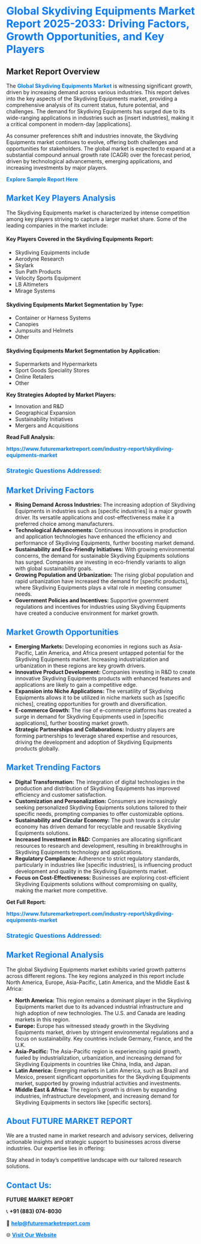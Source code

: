 <h1 style="color: #007BFF;">Global Skydiving Equipments Market Report 2025-2033: Driving Factors, Growth Opportunities, and Key Players</h1>

<section id="overview">
<h2>Market Report Overview</h2>
<p>The <a href="https://www.futuremarketreport.com/industry-report/skydiving-equipments-market" style="color: #007BFF; text-decoration: none;"><strong>Global Skydiving Equipments Market</strong></a> is witnessing significant growth, driven by increasing demand across various industries. This report delves into the key aspects of the Skydiving Equipments market, providing a comprehensive analysis of its current status, future potential, and challenges. The demand for Skydiving Equipments has surged due to its wide-ranging applications in industries such as [insert industries], making it a critical component in modern-day [applications].</p>
<p>As consumer preferences shift and industries innovate, the Skydiving Equipments market continues to evolve, offering both challenges and opportunities for stakeholders. The global market is expected to expand at a substantial compound annual growth rate (CAGR) over the forecast period, driven by technological advancements, emerging applications, and increasing investments by major players.</p>
</section>

<section id="overview">
<p><a href="https://www.futuremarketreport.com/request-sample/reportId=96781" style="color: #007BFF; text-decoration: none;"><strong>Explore Sample Report Here</strong></a></p>
</section>

<section id="key-players">
<h2 style="color: #007BFF;">Market Key Players Analysis</h2>
<p>The Skydiving Equipments market is characterized by intense competition among key players striving to capture a larger market share. Some of the leading companies in the market include:</p>
<h4>Key Players Covered in the Skydiving Equipments Report:</h4>
<ul><li>Skydiving Equipments include</li><li>Aerodyne Research</li><li>Skylark</li><li>Sun Path Products</li><li>Velocity Sports Equipment</li><li>LB Altimeters</li><li>Mirage Systems</li></ul>
<h4>Skydiving Equipments Market Segmentation by Type:</h4>
<ul><li>Container or Harness Systems</li><li>Canopies</li><li>Jumpsuits and Helmets</li><li>Other</li></ul>

<h4>Skydiving Equipments Market Segmentation by Application:</h4>
<ul><li>Supermarkets and Hypermarkets</li><li>Sport Goods Speciality Stores</li><li>Online Retailers</li><li>Other</li></ul>
<p><strong>Key Strategies Adopted by Market Players:</strong></p>
<ul>
<li>Innovation and R&D</li>
<li>Geographical Expansion</li>
<li>Sustainability Initiatives</li>
<li>Mergers and Acquisitions</li>
</ul>
</section>

<section>
<p><strong>Read Full Analysis: </strong></p><a href="https://www.futuremarketreport.com/industry-report/skydiving-equipments-market" style="color: #007BFF; text-decoration: none;"><strong>https://www.futuremarketreport.com/industry-report/skydiving-equipments-market</strong></a>
<h3 style="color: #007BFF;">Strategic Questions Addressed:</h3>
</section>

<section id="driving-factors">
<h2 style="color: #007BFF;">Market Driving Factors</h2>
<ul>
<li><strong>Rising Demand Across Industries:</strong> The increasing adoption of Skydiving Equipments in industries such as [specific industries] is a major growth driver. Its versatile applications and cost-effectiveness make it a preferred choice among manufacturers.</li>
<li><strong>Technological Advancements:</strong> Continuous innovations in production and application technologies have enhanced the efficiency and performance of Skydiving Equipments, further boosting market demand.</li>
<li><strong>Sustainability and Eco-Friendly Initiatives:</strong> With growing environmental concerns, the demand for sustainable Skydiving Equipments solutions has surged. Companies are investing in eco-friendly variants to align with global sustainability goals.</li>
<li><strong>Growing Population and Urbanization:</strong> The rising global population and rapid urbanization have increased the demand for [specific products], where Skydiving Equipments plays a vital role in meeting consumer needs.</li>
<li><strong>Government Policies and Incentives:</strong> Supportive government regulations and incentives for industries using Skydiving Equipments have created a conducive environment for market growth.</li>
</ul>
</section>

<section id="growth-opportunities">
<h2 style="color: #007BFF;">Market Growth Opportunities</h2>
<ul>
<li><strong>Emerging Markets:</strong> Developing economies in regions such as Asia-Pacific, Latin America, and Africa present untapped potential for the Skydiving Equipments market. Increasing industrialization and urbanization in these regions are key growth drivers.</li>
<li><strong>Innovative Product Development:</strong> Companies investing in R&D to create innovative Skydiving Equipments products with enhanced features and applications are likely to gain a competitive edge.</li>
<li><strong>Expansion into Niche Applications:</strong> The versatility of Skydiving Equipments allows it to be utilized in niche markets such as [specific niches], creating opportunities for growth and diversification.</li>
<li><strong>E-commerce Growth:</strong> The rise of e-commerce platforms has created a surge in demand for Skydiving Equipments used in [specific applications], further boosting market growth.</li>
<li><strong>Strategic Partnerships and Collaborations:</strong> Industry players are forming partnerships to leverage shared expertise and resources, driving the development and adoption of Skydiving Equipments products globally.</li>
</ul>
</section>

<section id="trending-factors">
<h2 style="color: #007BFF;">Market Trending Factors</h2>
<ul>
<li><strong>Digital Transformation:</strong> The integration of digital technologies in the production and distribution of Skydiving Equipments has improved efficiency and customer satisfaction.</li>
<li><strong>Customization and Personalization:</strong> Consumers are increasingly seeking personalized Skydiving Equipments solutions tailored to their specific needs, prompting companies to offer customizable options.</li>
<li><strong>Sustainability and Circular Economy:</strong> The push towards a circular economy has driven demand for recyclable and reusable Skydiving Equipments solutions.</li>
<li><strong>Increased Investment in R&D:</strong> Companies are allocating significant resources to research and development, resulting in breakthroughs in Skydiving Equipments technology and applications.</li>
<li><strong>Regulatory Compliance:</strong> Adherence to strict regulatory standards, particularly in industries like [specific industries], is influencing product development and quality in the Skydiving Equipments market.</li>
<li><strong>Focus on Cost-Effectiveness:</strong> Businesses are exploring cost-efficient Skydiving Equipments solutions without compromising on quality, making the market more competitive.</li>
</ul>
</section>

<section>
<p><strong>Get Full Report: </strong></p><a href="https://www.futuremarketreport.com/industry-report/skydiving-equipments-market" style="color: #007BFF; text-decoration: none;"><strong>https://www.futuremarketreport.com/industry-report/skydiving-equipments-market</strong></a>
<h3 style="color: #007BFF;">Strategic Questions Addressed:</h3>
</section>


<section id="regional-analysis">
<h2 style="color: #007BFF;">Market Regional Analysis</h2>
<p>The global Skydiving Equipments market exhibits varied growth patterns across different regions. The key regions analyzed in this report include North America, Europe, Asia-Pacific, Latin America, and the Middle East & Africa:</p>
<ul>
<li><strong>North America:</strong> This region remains a dominant player in the Skydiving Equipments market due to its advanced industrial infrastructure and high adoption of new technologies. The U.S. and Canada are leading markets in this region.</li>
<li><strong>Europe:</strong> Europe has witnessed steady growth in the Skydiving Equipments market, driven by stringent environmental regulations and a focus on sustainability. Key countries include Germany, France, and the U.K.</li>
<li><strong>Asia-Pacific:</strong> The Asia-Pacific region is experiencing rapid growth, fueled by industrialization, urbanization, and increasing demand for Skydiving Equipments in countries like China, India, and Japan.</li>
<li><strong>Latin America:</strong> Emerging markets in Latin America, such as Brazil and Mexico, present significant opportunities for the Skydiving Equipments market, supported by growing industrial activities and investments.</li>
<li><strong>Middle East & Africa:</strong> The region’s growth is driven by expanding industries, infrastructure development, and increasing demand for Skydiving Equipments in sectors like [specific sectors].</li>
</ul>
</section>

<footer>
<h2 style="color: #007BFF;">About FUTURE MARKET REPORT</h2>
<p>We are a trusted name in market research and advisory services, delivering actionable insights and strategic support to businesses across diverse industries. Our expertise lies in offering:</p>

<p>Stay ahead in today’s competitive landscape with our tailored research solutions.</p>

<h2 style="color: #007BFF;">Contact Us:</h2>
<p><strong>FUTURE MARKET REPORT</strong></p>
<p>📞 <strong>+91 (883) 074-8030</strong></p>
<p>📧 <strong><a href="mailto:help@futuremarketreport.com" style="color: #007BFF;">help@futuremarketreport.com</a></strong></p>
<p>🌐 <strong><a href="https://www.futuremarketreport.com/" style="color: #007BFF;">Visit Our Website</a></strong></p>
</footer>